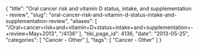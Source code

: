 {
    "title": "Oral cancer risk and vitamin D status, intake, and supplementation - review",
    "slug": "oral-cancer-risk-and-vitamin-d-status-intake-and-supplementation-review",
    "aliases": [
        "/Oral+cancer+risk+and+vitamin+D+status+intake+and+supplementation+-+review+May+2013",
        "/4136"
    ],
    "tiki_page_id": 4136,
    "date": "2013-05-25",
    "categories": [
        "Cancer - Other"
    ],
    "tags": [
        "Cancer - Other"
    ]
}